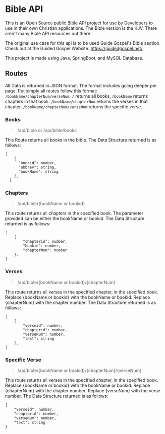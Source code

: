 # Bible API
This is an Open Source public Bible API project for use by Developers to use in their own Christian applications. The Bible version is the KJV. There aren't many Bible API resources out there


The original use case for this api is to be used Guide Gospel's Bible section. Check out at the Guided Gospel Website: https://guidedgospel.net/

This project is made using Java, SpringBoot, and MySQL Database.

## Routes
All Data is returned in JSON format. The format includes going deeper per page. Put simply all routes follow this format: ``/bookName/chapterNum/verseNum``. 
`/` returns all books, `/bookName` returns chapters in that book. `/bookName/chapterNum` returns the verses in that chapter. `/bookName/chapterNum/verseNum` returns the specific verse.

### Books

> /api/bible or /api/bible/books

This Route returns all books in the bible. The Data Structure returned is as follows:
```
[
    {
      "bookid": number,
      "abbrev": string,
      "bookName": string
    },
  ]
```

### Chapters

> /api/bible/{bookName or bookid}

This route returns all chapters in the specified book. The parameter provided can be either the bookName or bookid. The Data Structure returned is as follows:
```
[
    {
        "chapterid": number,
        "bookid": number,
        "chapterNum": number
    },
]
```

### Verses

> /api/bible/{bookName or bookid}/{chapterNum}

This route returns all verses in the specified chapter, in the specified book. Replace {bookName or bookid} with the bookName or bookid. Replace {chapterNum} with the chapter number. The Data Structure returned is as follows:
```
[
    {
        "verseid": number,
        "chapterid": number,
        "verseNum": number,
        "text": string
    },
]
```

### Specific Verse

> /api/bible/{bookName or bookid}/{chapterNum}/{verseNum}

This route returns all verses in the specified chapter, in the specified book. Replace {bookName or bookid} with the bookName or bookid. Replace {chapterNum} with the chapter number. Replace {verseNum} with the verse number. The Data Structure returned is as follows:
```
{
    "verseid": number,
    "chapterid": number,
    "verseNum": number,
    "text": string
}
```

